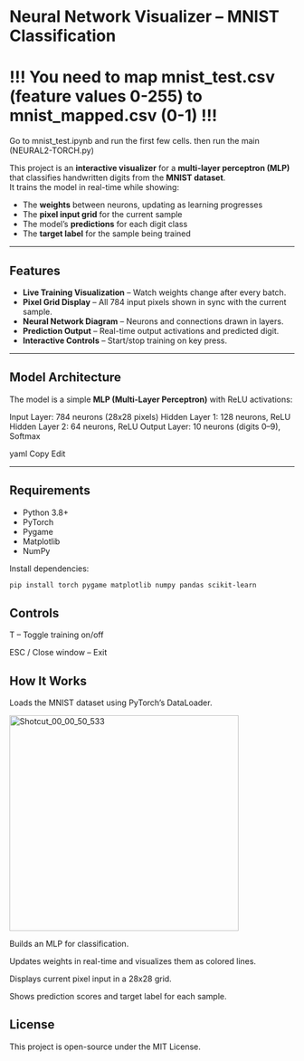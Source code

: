 # Neural Network Visualizer – MNIST Classification
# !!! You need to map mnist_test.csv (feature values 0-255) to mnist_mapped.csv (0-1) !!!

Go to mnist_test.ipynb and run the first few cells. then run the main (NEURAL2-TORCH.py)

This project is an **interactive visualizer** for a **multi-layer perceptron (MLP)** that classifies handwritten digits from the **MNIST dataset**.  
It trains the model in real-time while showing:

- The **weights** between neurons, updating as learning progresses
- The **pixel input grid** for the current sample
- The model’s **predictions** for each digit class
- The **target label** for the sample being trained

---

## Features

- **Live Training Visualization** – Watch weights change after every batch.
- **Pixel Grid Display** – All 784 input pixels shown in sync with the current sample.
- **Neural Network Diagram** – Neurons and connections drawn in layers.
- **Prediction Output** – Real-time output activations and predicted digit.
- **Interactive Controls** – Start/stop training on key press.

---

## Model Architecture

The model is a simple **MLP (Multi-Layer Perceptron)** with ReLU activations:

Input Layer: 784 neurons (28x28 pixels)
Hidden Layer 1: 128 neurons, ReLU
Hidden Layer 2: 64 neurons, ReLU
Output Layer: 10 neurons (digits 0–9), Softmax

yaml
Copy
Edit

---

## Requirements

- Python 3.8+
- PyTorch
- Pygame
- Matplotlib
- NumPy

Install dependencies:

```bash
pip install torch pygame matplotlib numpy pandas scikit-learn
```

## Controls

T – Toggle training on/off

ESC / Close window – Exit

## How It Works
Loads the MNIST dataset using PyTorch’s DataLoader.


<img width="405" height="381" alt="Shotcut_00_00_50_533" src="https://github.com/user-attachments/assets/ee05f51d-bedd-47ed-ada6-e97fc0c728c3" />

Builds an MLP for classification.

Updates weights in real-time and visualizes them as colored lines.

Displays current pixel input in a 28x28 grid.

Shows prediction scores and target label for each sample.

## License
This project is open-source under the MIT License.
